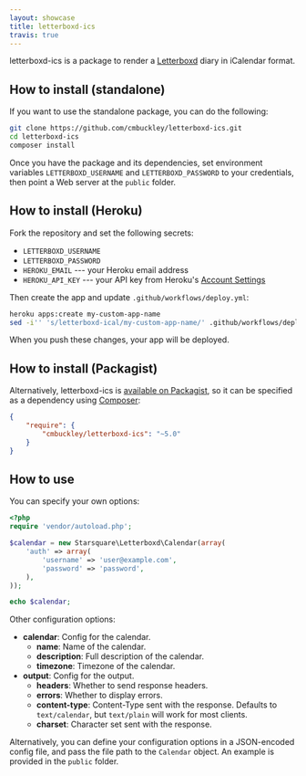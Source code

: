 ```yaml
---
layout: showcase
title: letterboxd-ics
travis: true
---
```


letterboxd-ics is a package to render a [Letterboxd](https://letterboxd.com)
diary in iCalendar format.

## How to install (standalone)

If you want to use the standalone package, you can do the following:

```bash
git clone https://github.com/cmbuckley/letterboxd-ics.git
cd letterboxd-ics
composer install
```

Once you have the package and its dependencies, set environment variables
`LETTERBOXD_USERNAME` and `LETTERBOXD_PASSWORD` to your credentials, then point
a Web server at the `public` folder.

## How to install (Heroku)

Fork the repository and set the following secrets:

* `LETTERBOXD_USERNAME`
* `LETTERBOXD_PASSWORD`
* `HEROKU_EMAIL` --- your Heroku email address
* `HEROKU_API_KEY` --- your API key from Heroku's [Account Settings](https://dashboard.heroku.com/account)

Then create the app and update `.github/workflows/deploy.yml`:

```bash
heroku apps:create my-custom-app-name
sed -i'' 's/letterboxd-ical/my-custom-app-name/' .github/workflows/deploy.yml
```

When you push these changes, your app will be deployed.

## How to install (Packagist)

Alternatively, letterboxd-ics is [available on Packagist](https://packagist.org/packages/cmbuckley/letterboxd-ics),
so it can be specified as a dependency using [Composer](https://getcomposer.org):

```json
{
    "require": {
        "cmbuckley/letterboxd-ics": "~5.0"
    }
}
```

## How to use

You can specify your own options:

```php
<?php
require 'vendor/autoload.php';

$calendar = new Starsquare\Letterboxd\Calendar(array(
    'auth' => array(
        'username' => 'user@example.com',
        'password' => 'password',
    ),
));

echo $calendar;
```

Other configuration options:

* **calendar**: Config for the calendar.
    * **name**: Name of the calendar.
    * **description**: Full description of the calendar.
    * **timezone**: Timezone of the calendar.
* **output**: Config for the output.
    * **headers**: Whether to send response headers.
    * **errors**: Whether to display errors.
    * **content-type**: Content-Type sent with the response. Defaults to
      `text/calendar`, but `text/plain` will work for most clients.
    * **charset**: Character set sent with the response.

Alternatively, you can define your configuration options in a JSON-encoded
config file, and pass the file path to the `Calendar` object. An example is
provided in the `public` folder.
